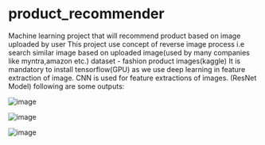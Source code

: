 # product_recommender
Machine learning project that will recommend product based on image uploaded by user
This project use concept of reverse image process i.e search similar image based on uploaded image(used by many companies like myntra,amazon etc.)
dataset - fashion product images(kaggle)
It is mandatory to install tensorflow(GPU) as we use deep learning in feature extraction of image.
CNN is used for feature extractions of images. (ResNet Model)
following are some outputs:

![image](https://user-images.githubusercontent.com/90515883/147808086-8e90f080-f2b8-4fe8-a2cf-39e1b8cfb263.png)

![image](https://user-images.githubusercontent.com/90515883/147808119-83cae1f8-595a-42a1-ab23-8761781c0bcb.png)

![image](https://user-images.githubusercontent.com/90515883/147808210-2eab4c46-63e5-465d-9e8a-bdb1723aaa31.png)

